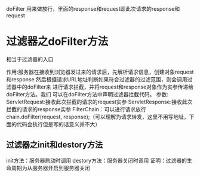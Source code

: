 doFilter 用来做放行，里面的response和request即此次请求的response和request

# 过滤器之doFilter方法

相当于过滤器的入口

作用:服务器在接收到浏览器发过来的请求后，先解析请求信息，创建对象request和response
然后根据请求URL地址判断如果符合过滤器的过滤范围，则会调用过滤器中的doFilter来
进行请求拦截，并将request和response对象作为实参传递给doFilter方法。我们
可以在doFilter方法中声明过滤器拦截代码。
参数:
ServletRequest:接收此次拦截的请求的request实参
ServletResponse:接收此次拦截的请求的response实参
FilterChain：可以进行请求放行
	chain.doFilter(request, response);（可以理解为请求转发，这里不用写地址，下面的代码会执行但是写的话意义并不大）

## 过滤器之init和destory方法

init方法：服务器启动时调用
destory方法：服务器关闭时调用
证明：过滤器的生命周期为从服务器开启到服务器关闭
		
